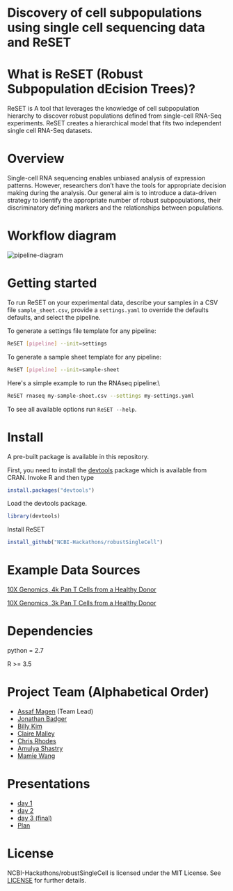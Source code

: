 # Discovery of cell subpopulations using single cell sequencing data and ReSET

# What is ReSET (Robust Subpopulation dEcision Trees)?

ReSET is A tool that leverages the knowledge of cell subpopulation hierarchy to discover robust populations defined from single-cell RNA-Seq experiments. ReSET creates a hierarchical model that fits two independent single cell RNA-Seq datasets.

# Overview

Single-cell RNA sequencing enables unbiased analysis of expression patterns. However, researchers don’t have the tools for appropriate decision making during the analysis. Our general aim is to introduce a data-driven strategy to identify the appropriate number of robust subpopulations, their discriminatory defining markers and the relationships between populations.

# Workflow diagram
![pipeline-diagram](https://github.com/NCBI-Hackathons/robustSingleCell/blob/master/docs/presentation/ReSET-pipeline.png)

# Getting started

To run ReSET on your experimental data, describe your samples in a CSV
file `sample_sheet.csv`, provide a `settings.yaml` to override the
defaults defaults, and select the pipeline.

To generate a settings file template for any pipeline:
```sh
ReSET [pipeline] --init=settings
```

To generate a sample sheet template for any pipeline:
```sh
ReSET [pipeline] --init=sample-sheet
```

Here's a simple example to run the RNAseq pipeline:\
```sh
ReSET rnaseq my-sample-sheet.csv --settings my-settings.yaml
```

To see all available options run `ReSET --help`.

# Install
A pre-built package is available in this repository.

First, you need to install the [devtools](https://github.com/hadley/devtools) package which is available from CRAN. Invoke R and then type

```R
install.packages("devtools")
```

Load the devtools package.
```R
library(devtools)
```

Install ReSET
```R
install_github("NCBI-Hackathons/robustSingleCell")
```

# Example Data Sources
[10X Genomics, 4k Pan T Cells from a Healthy Donor](https://support.10xgenomics.com/single-cell-gene-expression/datasets/2.1.0/t_4k)

[10X Genomics, 3k Pan T Cells from a Healthy Donor](https://support.10xgenomics.com/single-cell-gene-expression/datasets/2.1.0/t_3k)

# Dependencies

python = 2.7

R >= 3.5

# Project Team (Alphabetical Order)
* [Assaf Magen](https://github.com/asmagen) (Team Lead)
* [Jonathan Badger](https://github.com/jhbadger)
* [Billy Kim](https://github.com/bkim62)
* [Claire Malley](https://github.com/cemalley)
* [Chris Rhodes](https://github.com/ctrhodes)
* [Amulya Shastry](https://github.com/amulyashastry)
* [Mamie Wang](https://github.com/Mamie)

# Presentations
- [day 1](https://github.com/NCBI-Hackathons/robustSingleCell/blob/master/docs/presentation/robustSingleCellHackathon.pdf)
- [day 2](https://github.com/NCBI-Hackathons/robustSingleCell/blob/master/docs/presentation/Hackathon%20day%202.pdf)
- [day 3 (final)](https://github.com/NCBI-Hackathons/robustSingleCell/blob/master/docs/presentation/Hackathon%20Final.pdf)
- [Plan](https://github.com/NCBI-Hackathons/robustSingleCell/blob/master/docs/presentation/robustSingleCellHackathon.pdf)

# License
NCBI-Hackathons/robustSingleCell is licensed under the MIT License. See [LICENSE](https://github.com/NCBI-Hackathons/robustSingleCell/blob/master/LICENSE) for further details.
